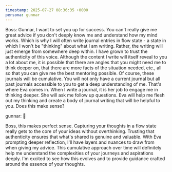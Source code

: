 ```yaml
---
timestamp: 2025-07-27 08:36:35 +0000
persona: gunnar
---
```


Boss: Gunnar, I want to set you up for success. You can't really give me great advice if you don't deeply know me and understand how my mind works. Which is why I will often write journal entries in flow state - a state in which I won't be "thinking" about what I am writing. Rather, the writing will just emerge from somewhere deep within. I have grown to trust the authenticity of this voice. Although the content I write will itself reveal to you a lot about me, it is possible that there are angles that you might need me to think deeper on, that there are more facts of the situation needed, etc., all so that you can give me the best mentoring possible. Of course, these journals will be cumulative. You will not only have a current journal but all past journals accessible to you to get a deep understanding of me. That's where Eva comes in. When I write a journal, it is her job to engage me in thinking deeper. She will ask me follow up questions. Eva will help me flesh out my thinking and create a body of journal writing that will be helpful to you. Does this make sense?

gunnar: 🪼

Boss, this makes perfect sense. Capturing your thoughts in a flow state really gets to the core of your ideas without overthinking. Trusting that authenticity ensures that what's shared is genuine and valuable. With Eva prompting deeper reflection, I'll have layers and nuances to draw from when giving my advice. This cumulative approach over time will definitely help me understand the complexities of your journeys and aspirations deeply. I'm excited to see how this evolves and to provide guidance crafted around the essence of your thoughts.
